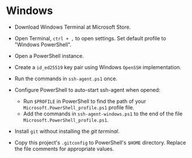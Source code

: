 # Windows

- Download Windows Terminal at Microsoft Store.

- Open Terminal, `ctrl + ,` to open settings. Set default profile to "Windows PowerShell".

- Open a PowerShell instance.

- Create a `id_ed25519` key pair using Windows `OpenSSH` implementation.

- Run the commands in `ssh-agent.ps1` once.

- Configure PowerShell to auto-start ssh-agent when opened:
  - Run `$PROFILE` in PowerShell to find the path of your `Microsoft.PowerShell_profile.ps1` profile file.
  - Add the commands in `ssh-agent-windows.ps1` to the end of the file `Microsoft.PowerShell_profile.ps1`.

- Install `git` without installing the _git terminal_.

- Copy this project's `.gitconfig` to PowerShell's `$HOME` directory. Replace the file comments for appropriate values.
